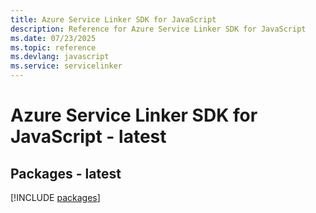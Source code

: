 ```yaml
---
title: Azure Service Linker SDK for JavaScript
description: Reference for Azure Service Linker SDK for JavaScript
ms.date: 07/23/2025
ms.topic: reference
ms.devlang: javascript
ms.service: servicelinker
---
```

# Azure Service Linker SDK for JavaScript - latest
## Packages - latest
[!INCLUDE [packages](service-linker-index.md)]